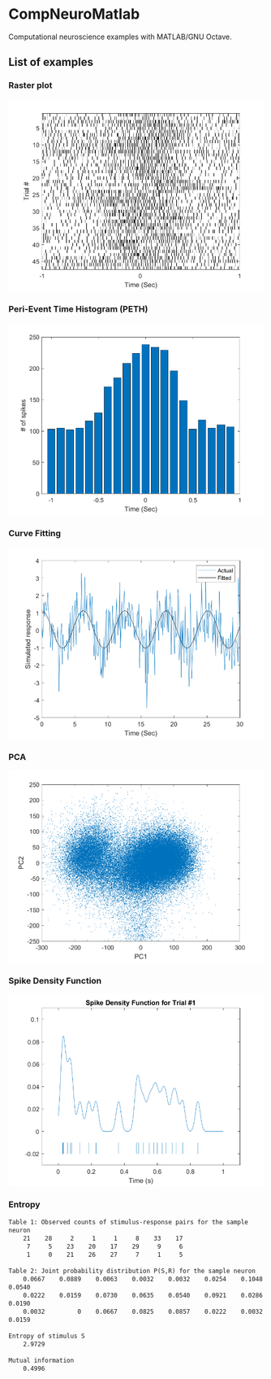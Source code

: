 # CompNeuroMatlab
Computational neuroscience examples with MATLAB/GNU Octave.

## List of examples

### Raster plot

![](figs/A1_raster_plot.png)

### Peri-Event Time Histogram (PETH)

![](figs/A2_peth.png)

### Curve Fitting

![](figs/A3_curve_fitting.png)

### PCA

![](figs/A4_PCA.png)

### Spike Density Function

![](figs/A5_spike_density_func.png)

### Entropy

```
Table 1: Observed counts of stimulus-response pairs for the sample neuron
    21    28     2     1     1     8    33    17
     7     5    23    20    17    29     9     6
     1     0    21    26    27     7     1     5

Table 2: Joint probability distribution P(S,R) for the sample neuron
    0.0667    0.0889    0.0063    0.0032    0.0032    0.0254    0.1048    0.0540
    0.0222    0.0159    0.0730    0.0635    0.0540    0.0921    0.0286    0.0190
    0.0032         0    0.0667    0.0825    0.0857    0.0222    0.0032    0.0159

Entropy of stimulus S
    2.9729

Mutual information
    0.4996
```
